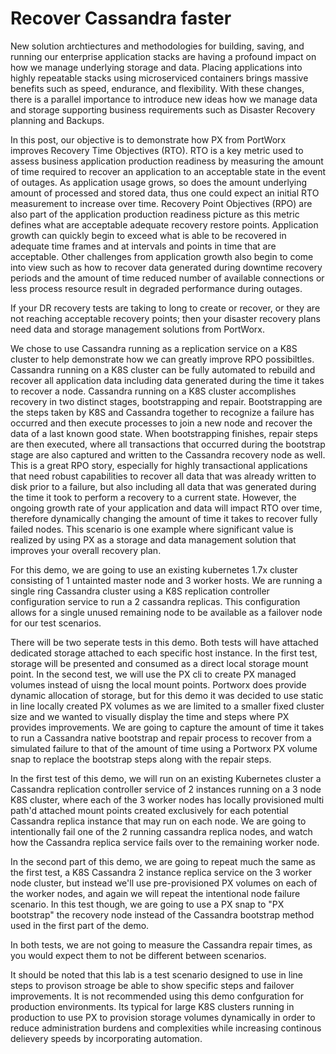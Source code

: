 # Recover Cassandra faster

New solution archtiectures and methodologies for building, saving, and running our enterprise application stacks are having a profound impact on how we manage underlying storage and data.  Placing applications into highly repeatable stacks using microserviced containers brings massive benefits such as speed, endurance, and flexibility.  With these changes, there is a parallel importance to introduce new ideas how we manage data and storage supporting business requirements such as Disaster Recovery planning and Backups.  

In this post, our objective is to demonstrate how PX from PortWorx improves Recovery Time Objectives (RTO).  RTO is a key metric used to assess business application production readiness by measuring the amount of time required to recover an application to an acceptable state in the event of outages.    As application usage grows, so does the amount underlying amount of processed and stored data, thus one could expect an initial RTO measurement to increase over time.  Recovery Point Objectives (RPO) are also part of the application production readiness picture as this metric defines what are acceptable adequate recovery restore points.  Application growth can quickly begin to exceed what is able to be recovered in adequate time frames and at intervals and points in time that are acceptable.    Other challenges from application growth also begin to come into view such as how to recover data generated during downtime recovery periods and the amount of time reduced number of available connections or less process resource result in degraded performance during outages.  

If your DR recovery tests are taking to long to create or recover, or they are not reaching acceptable recovery points; then your disaster recovery plans need data and storage management solutions from PortWorx.   

We chose to use Cassandra running as a replication service on a K8S cluster to help demonstrate how we can greatly improve RPO possibiltles.  Cassandra running on a K8S cluster can be fully automated to rebuild and recover all application data including data generated during the time it takes to recover a node.   Cassandra running on a K8S cluster accomplishes recovery in two distinct stages, bootstrapping and repair.   Bootstrapping are the steps taken by K8S and Cassandra together to recognize a failure has occurred and then execute processes to join a new node and recover the data of a last known good state.   When bootstrapping finishes, repair steps are then executed, where all transactions that occurred during the bootstrap stage are also captured and written to the Cassandra recovery node as well.   This is a great RPO story, especially for highly transactional applications that need robust capabilities to recover all data that was already written to disk prior to a failure, but also including all data that was generated during the time it took to perform a recovery to a current state.  However, the ongoing growth rate of your application and data will impact RTO over time, therefore dynamically changing the amount of time it takes to recover fully failed nodes.  This scenario is one example where significant value is realized by using PX as a storage and data management solution that improves your overall recovery plan.   

For this demo, we are going to use an existing kubernetes 1.7x cluster consisting of 1 untainted master node and 3 worker hosts.  We are running a single ring Cassandra cluster using a K8S replication controller configuration service to run a 2 cassandra replicas.  This configuration allows for a single unused remaining node to be available as a failover node for our test scenarios.  

There will be two seperate tests in this demo.  Both tests will have attached dedicated storage attached to each specific host instance.  In the first test, storage will be presented and consumed as a direct local storage mount point.  In the second test, we will use the PX cli to create PX managed volumes instead of uisng the local mount points.  Portworx does provide dynamic allocation of storage, but for this demo it was decided to use static in line locally created PX volumes as we are limited to a smaller fixed cluster size and we wanted to visually display the time and steps where PX provides improvements.   We are going to capture the amount of time it takes to run a Cassandra native bootstrap and repair process to recover from a simulated failure to that of the amount of time using a Portworx PX volume snap to replace the bootstrap steps along with the repair steps.  

In the first test of this demo, we will run on an existing Kubernetes cluster a Cassandra replication controller service of 2 instances running on a 3 node K8S cluster, where each of the 3 worker nodes has locally provisioned multi path'd attached mount points created exclusively for each potential Cassandra replica instance that may run on each node.  We are going to intentionally fail one of the 2 running cassandra replica nodes, and watch how the Cassandra replica service fails over to the remaining worker node.   

In the second part of this demo, we are going to repeat much the same as the first test, a K8S Cassandra 2 instance replica service on the 3 worker node cluster, but instead we'll use pre-provisioned PX volumes on each of the worker nodes, and again we will repeat the intentional node failure scenario. In this test though, we are going to use a PX snap to "PX bootstrap" the recovery node instead of the Cassandra bootstrap method used in the first part of the demo.  

In both tests, we are not going to measure the Cassandra repair times, as you would expect them to not be different between scenarios.      

It should be noted that this lab is a test scenario designed to use in line steps to provison stroage be able to show specific steps and failover improvements.  It is not recommended using this demo confguration for production environments.  Its typical for large K8S clusters running in production to use PX to provision storage volumes dynamically in order to reduce administration burdens and complexities while increasing continous delievery speeds by incorporating automation.  



